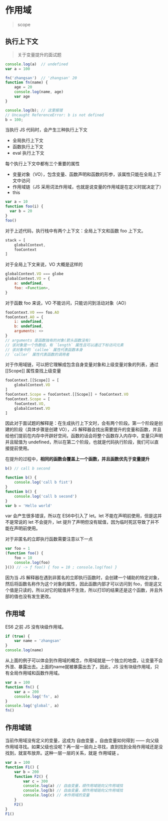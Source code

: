 # 作用域
> scope

## 执行上下文
> 关于变量提升的面试题

```js
console.log(a)  // undefined
var a = 100

fn('zhangsan')  // 'zhangsan' 20
function fn(name) {
    age = 20
    console.log(name, age)
    var age
}

console.log(b); // 这里报错
// Uncaught ReferenceError: b is not defined
b = 100;
```

当执行 JS 代码时，会产生三种执行上下文

* 全局执行上下文
* 函数执行上下文
* eval 执行上下文

每个执行上下文中都有三个重要的属性

* 变量对象（VO），包含变量、函数声明和函数的形参，该属性只能在全局上下文中访问
* 作用域链（JS 采用词法作用域，也就是说变量的作用域是在定义时就决定了）
* this

```js
var a = 10
function foo(i) {
  var b = 20
}
foo()
```
对于上述代码，执行栈中有两个上下文：全局上下文和函数 foo 上下文。
```js
stack = [
    globalContext,
    fooContext
]
```
对于全局上下文来说，VO 大概是这样的
```js
globalContext.VO === globe
globalContext.VO = {
    a: undefined,
	foo: <Function>,
}
```
对于函数 foo 来说，VO 不能访问，只能访问到活动对象（AO）
```js
fooContext.VO === foo.AO
fooContext.AO = {
    i: undefined,
	b: undefined,
    arguments: <>
}
// arguments 是函数独有的对象(箭头函数没有)
// 该对象是一个伪数组，有 `length` 属性且可以通过下标访问元素
// 该对象中的 `callee` 属性代表函数本身
// `caller` 属性代表函数的调用者
```
对于作用域链，可以把它理解成包含自身变量对象和上级变量对象的列表，通过 [[Scope]] 属性查找上级变量
```js
fooContext.[[Scope]] = [
    globalContext.VO
]
fooContext.Scope = fooContext.[[Scope]] + fooContext.VO
fooContext.Scope = [
    fooContext.VO,
    globalContext.VO
]
```

因此对于面试题的解释是：在生成执行上下文时，会有两个阶段。第一个阶段是创建的阶段（具体步骤是创建 VO），JS 解释器会找出需要提升的变量和函数，并且给他们提前在内存中开辟好空间，函数的话会将整个函数存入内存中，变量只声明并且赋值为 undefined，所以在第二个阶段，也就是代码执行阶段，我们可以直接提前使用。

在提升的过程中，**相同的函数会覆盖上一个函数，并且函数优先于变量提升**
```js
b() // call b second

function b() {
	console.log('call b fist')
}
function b() {
	console.log('call b second')
}
var b = 'Hello world'
```

var 会产生很多错误，所以在 ES6中引入了 let。let 不能在声明前使用，但是这并不是常说的 let 不会提升，let 提升了声明但没有赋值，因为临时死区导致了并不能在声明前使用。

对于非匿名的立即执行函数需要注意以下一点
```js
var foo = 1
(function foo() {
    foo = 10
    console.log(foo)
}()) // -> ƒ foo() { foo = 10 ; console.log(foo) }
```
因为当 JS 解释器在遇到非匿名的立即执行函数时，会创建一个辅助的特定对象，然后将函数名称作为这个对象的属性，因此函数内部才可以访问到 foo，但是这又个值是只读的，所以对它的赋值并不生效，所以打印的结果还是这个函数，并且外部的值也没有发生更改。

## 作用域
ES6 之前 JS 没有块级作用域。
```js
if (true) {
    var name = 'zhangsan'
}
console.log(name)
```

从上面的例子可以体会到作用域的概念，作用域就是一个独立的地盘，让变量不会外泄、暴露出去。上面的name就被暴露出去了，因此，JS 没有块级作用域，只有全局作用域和函数作用域。


```js
var a = 100
function fn() {
    var a = 200
    console.log('fn', a)
}
console.log('global', a)
fn()
```

## 作用域链
当前作用域没有定义的变量，这成为 自由变量 。自由变量如何得到 —— 向父级作用域寻找。如果父级也没呢？再一层一层向上寻找，直到找到全局作用域还是没找到，就宣布放弃。这种一层一层的关系，就是 作用域链 。
```js
var a = 100
function F1() {
    var b = 200
    function F2() {
        var c = 300
        console.log(a) // 自由变量，顺作用域链向父作用域找
        console.log(b) // 自由变量，顺作用域链向父作用域找
        console.log(c) // 本作用域的变量
    }
    F2()
}
F1()
```

